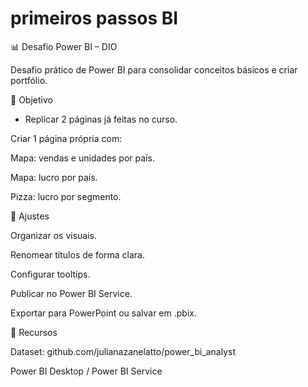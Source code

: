 # primeiros passos BI

📊 Desafio Power BI – DIO

Desafio prático de Power BI para consolidar conceitos básicos e criar portfólio.

🎯 Objetivo

* Replicar 2 páginas já feitas no curso.

Criar 1 página própria com:

Mapa: vendas e unidades por país.

Mapa: lucro por país.

Pizza: lucro por segmento.

🔧 Ajustes

Organizar os visuais.

Renomear títulos de forma clara.

Configurar tooltips.

Publicar no Power BI Service.

Exportar para PowerPoint ou salvar em .pbix.

📂 Recursos

Dataset: github.com/julianazanelatto/power_bi_analyst

Power BI Desktop / Power BI Service
